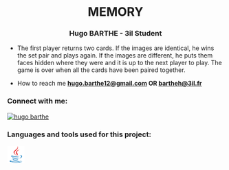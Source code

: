 <h1 align="center">MEMORY</h1>
<h3 align="center">Hugo BARTHE - 3il Student</h3>

- The first player returns two cards. If the images are identical, he wins the set pair and plays again. 
If the images are different, he puts them faces hidden where they were and it is up to the next player to play.
The game is over when all the cards have been paired together.

  

- How to reach me **hugo.barthe12@gmail.com OR bartheh@3il.fr**

<h3 align="left">Connect with me:</h3>
<p align="left">
<a href="https://linkedin.com/in/hugo-barthe-8232b2221/" target="blank"><img align="center" src="https://raw.githubusercontent.com/rahuldkjain/github-profile-readme-generator/master/src/images/icons/Social/linked-in-alt.svg" alt="hugo barthe" height="30" width="40" /></a>

<h3 align="left">Languages and tools used for this project:</h3>
<p align="left"> <a href="https://www.java.com" target="_blank" rel="noreferrer"> <img src="https://raw.githubusercontent.com/devicons/devicon/master/icons/java/java-original.svg" alt="java" width="40" height="40"/> </a> </p>

